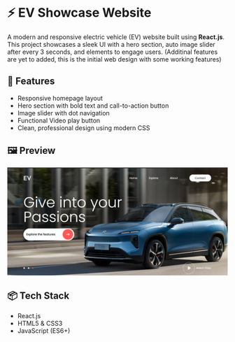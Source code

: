 # ⚡ EV Showcase Website

A modern and responsive electric vehicle (EV) website built using **React.js**. This project showcases a sleek UI with a hero section, auto image slider after every 3 seconds, and elements to engage users. (Additinal features are yet to added, this is the initial web design with some working features)

## 🚀 Features

- Responsive homepage layout
- Hero section with bold text and call-to-action button
- Image slider with dot navigation
- Functional Video play button
- Clean, professional design using modern CSS

## 🖼️ Preview

![Website Preview](./public/home.png)


## 📦 Tech Stack

- React.js
- HTML5 & CSS3
- JavaScript (ES6+)

